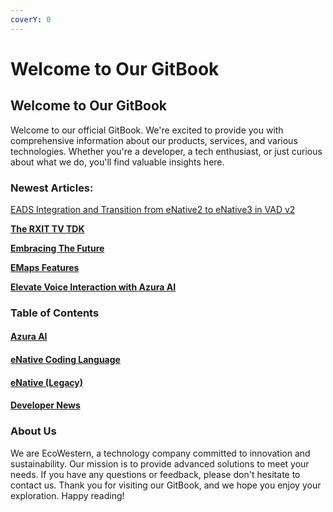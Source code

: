 ```yaml
---
coverY: 0
---
```


# Welcome to Our GitBook

## Welcome to Our GitBook <a href="#welcome-to-our-gitbook" id="welcome-to-our-gitbook"></a>

Welcome to our official GitBook. We're excited to provide you with comprehensive information about our products, services, and various technologies. Whether you're a developer, a tech enthusiast, or just curious about what we do, you'll find valuable insights here.

### Newest Articles: <a href="#table-of-contents" id="table-of-contents"></a>

[EADS Integration and Transition from eNative2 to eNative3 in VAD v2](developer-news/eads-integration-and-transition-from-enative2-to-enative3-in-vad-v2.md)

[**The RXIT TV TDK**](developer-news/the-rxit-tv-tdk-bridging-the-future-of-television.md)

[**Embracing The Future**](developer-news/embracing-the-future-dasheco-7.9-and-rxitos-4.5-on-enative3.md)

[**EMaps Features**](developer-news/emaps-features-ar-navigation-and-nearby-discovery.md)

[**Elevate Voice Interaction with Azura AI**](azura/elevate-voice-interaction-with-azura-ai.md)

### Table of Contents <a href="#table-of-contents" id="table-of-contents"></a>

#### ​[Azura AI](broken-reference)​ <a href="#azura-ai" id="azura-ai"></a>

#### ​[eNative Coding Language](broken-reference)​ <a href="#enative-coding-language" id="enative-coding-language"></a>

#### ​[eNative (Legacy)](broken-reference)​ <a href="#enative-legacy" id="enative-legacy"></a>

#### ​[Developer News](broken-reference)​ <a href="#developer-news" id="developer-news"></a>

### About Us <a href="#about-us" id="about-us"></a>

We are EcoWestern, a technology company committed to innovation and sustainability. Our mission is to provide advanced solutions to meet your needs. If you have any questions or feedback, please don't hesitate to contact us. Thank you for visiting our GitBook, and we hope you enjoy your exploration. Happy reading!
